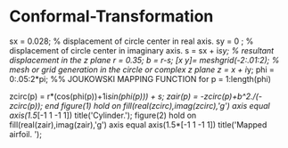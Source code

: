 # Conformal-Transformation
sx = 0.028; % displacement of circle center in real axis.
sy = 0 ; % displacement of circle center in imaginary axis.
s = sx + i*sy; % resultant displacement in the z plane
r = 0.35;
b = r-s;
[x y]= meshgrid(-2:.01:2); % mesh or grid generation in the circle or complex z
plane
z = x + i*y;
phi = 0:.05:2*pi; %% JOUKOWSKI MAPPING FUNCTION
for p = 1:length(phi)

 zcirc(p) = r*(cos(phi(p))+1i*sin(phi(p))) + s;
 zair(p) = -zcirc(p)+b^2./(-zcirc(p));
end
figure(1)
hold on
fill(real(zcirc),imag(zcirc),'g')
axis equal
axis(1.5*[-1 1 -1 1])
title('Cylinder.');
figure(2)
hold on
fill(real(zair),imag(zair),'g')
axis equal
axis(1.5*[-1 1 -1 1])
title('Mapped airfoil. ');
